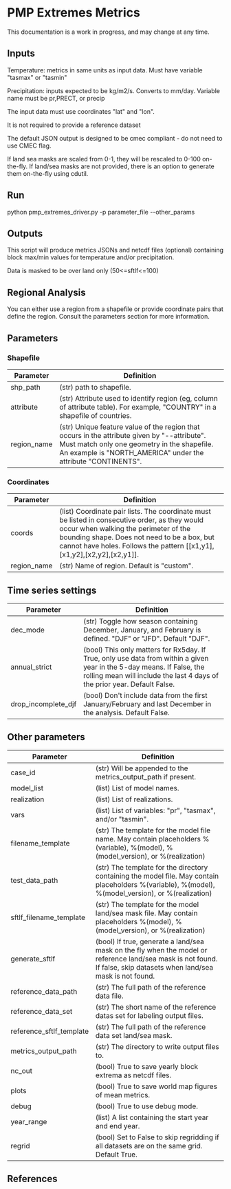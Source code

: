 # PMP Extremes Metrics

This documentation is a work in progress, and may change at any time.

## Inputs

Temperature: metrics in same units as input data. Must have variable "tasmax" or "tasmin"

Precipitation: inputs expected to be kg/m2/s. Converts to mm/day. Variable name must be pr,PRECT, or precip

The input data must use coordinates "lat" and "lon".

It is not required to provide a reference dataset

The default JSON output is designed to be cmec compliant - do not need to use CMEC flag.

If land sea masks are scaled from 0-1, they will be rescaled to 0-100 on-the-fly. If land/sea masks are not provided, there is an option to generate them on-the-fly using cdutil.

## Run
python pmp_extremes_driver.py -p parameter_file --other_params

## Outputs
This script will produce metrics JSONs and netcdf files (optional) containing block max/min values for temperature and/or precipitation. 

Data is masked to be over land only (50<=sftlf<=100)

## Regional Analysis

You can either use a region from a shapefile or provide coordinate pairs that define the region. Consult the parameters section for more information.

## Parameters

### Shapefile 

| Parameter   | Definition |
--------------|-------------
| shp_path    |  (str) path to shapefile.  |
| attribute      | (str) Attribute used to identify region (eg, column of attribute table). For example, "COUNTRY" in a shapefile of countries.  |
| region_name | (str) Unique feature value of the region that occurs in the attribute given by "--attribute". Must match only one geometry in the shapefile. An example is "NORTH_AMERICA" under the attribute "CONTINENTS". |

### Coordinates 
| Parameter   | Definition |
--------------|-------------
| coords      | (list) Coordinate pair lists. The coordinate must be listed in consecutive order, as they would occur when walking the perimeter of the bounding shape. Does not need to be a box, but cannot have holes. Follows the pattern [[x1,y1],[x1,y2],[x2,y2],[x2,y1]].  |
| region_name | (str) Name of region. Default is "custom". |

## Time series settings

| Parameter   | Definition |
--------------|-------------
| dec_mode | (str) Toggle how season containing December, January, and February is defined. "DJF" or "JFD". Default "DJF". |
| annual_strict | (bool) This only matters for Rx5day. If True, only use data from within a given year in the 5-day means. If False, the rolling mean will include the last 4 days of the prior year. Default False. |
| drop_incomplete_djf | (bool) Don't include data from the first January/February and last December in the analysis. Default False. |

## Other parameters
| Parameter   | Definition |
--------------|-------------
| case_id |  (str) Will be appended to the metrics_output_path if present. | 
| model_list | (list) List of model names.  | 
| realization | (list) List of realizations. | 
| vars | (list) List of variables: "pr", "tasmax", and/or "tasmin". | 
| filename_template | (str) The template for the model file name. May contain placeholders %(variable), %(model), %(model_version), or %(realization) | 
| test_data_path  |  (str) The template for the directory containing the model file. May contain placeholders %(variable), %(model), %(model_version), or %(realization) | 
| sftlf_filename_template | (str) The template for the model land/sea mask file. May contain placeholders %(model), %(model_version), or %(realization) | 
| generate_sftlf | (bool) If true, generate a land/sea mask on the fly when the model or reference land/sea mask is not found. If false, skip datasets when land/sea mask is not found. | 
| reference_data_path | (str) The full path of the reference data file. | 
| reference_data_set  | (str) The short name of the reference datas set for labeling output files. | 
| reference_sftlf_template | (str) The full path of the reference data set land/sea mask. | 
| metrics_output_path  | (str) The directory to write output files to. | 
| nc_out | (bool) True to save yearly block extrema as netcdf files. | 
| plots | (bool) True to save world map figures of mean metrics. |
| debug | (bool) True to use debug mode. | 
| year_range |  (list) A list containing the start year and end year. | 
| regrid | (bool) Set to False to skip regridding if all datasets are on the same grid. Default True. |


## References

